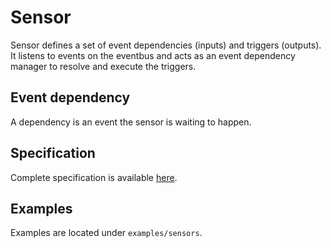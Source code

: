 # Sensor
Sensor defines a set of event dependencies (inputs) and triggers (outputs). 
It listens to events on the eventbus and acts as an event dependency manager to resolve and execute the triggers. 

## Event dependency
A dependency is an event the sensor is waiting to happen.

## Specification
Complete specification is available [here](https://github.com/argoproj/argo-events/blob/master/api/sensor.md).

## Examples
Examples are located under `examples/sensors`.
